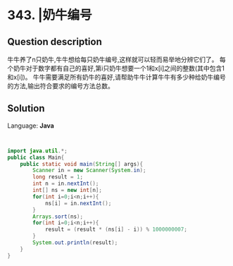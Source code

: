 # 343. |奶牛编号

## Question description


牛牛养了n只奶牛,牛牛想给每只奶牛编号,这样就可以轻而易举地分辨它们了。 每个奶牛对于数字都有自己的喜好,第i只奶牛想要一个1和x[i]之间的整数(其中包含1和x[i])。 牛牛需要满足所有奶牛的喜好,请帮助牛牛计算牛牛有多少种给奶牛编号的方法,输出符合要求的编号方法总数。


## Solution

Language: **Java**

```Java


import java.util.*;
public class Main{
    public static void main(String[] args){
        Scanner in = new Scanner(System.in);
        long result = 1;
        int n = in.nextInt();
        int[] ns = new int[n];
        for(int i=0;i<n;i++){
            ns[i] = in.nextInt();
        }
        Arrays.sort(ns);
        for(int i=0;i<n;i++){
            result = (result * (ns[i] - i)) % 1000000007;
        }
        System.out.println(result);
    }
}
```


